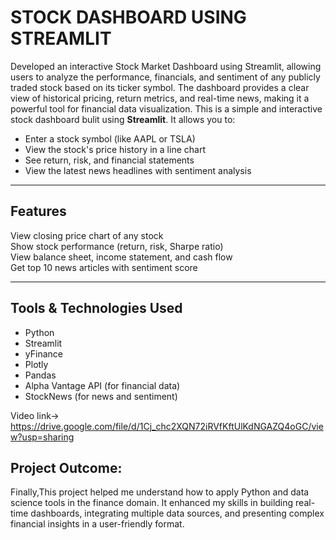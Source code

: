 # STOCK DASHBOARD USING STREAMLIT

Developed an interactive Stock Market Dashboard using Streamlit, allowing users to analyze the performance, financials, and sentiment of any publicly traded stock based on its ticker symbol. The dashboard provides a clear view of historical pricing, return metrics, and real-time news, making it a powerful tool for financial data visualization.
This is a simple and interactive stock dashboard bulit using **Streamlit**. It allows you to:

- Enter a stock symbol (like AAPL or TSLA)
- View the stock's price history in a line chart
- See return, risk, and financial statements
- View the latest news headlines with sentiment analysis

---

## Features

 View closing price chart of any stock  
 Show stock performance (return, risk, Sharpe ratio)  
 View balance sheet, income statement, and cash flow  
 Get top 10 news articles with sentiment score

---

## Tools & Technologies Used

- Python
- Streamlit
- yFinance
- Plotly
- Pandas
- Alpha Vantage API (for financial data)
- StockNews (for news and sentiment)

Video link->  https://drive.google.com/file/d/1Cj_chc2XQN72iRVfKftUlKdNGAZQ4oGC/view?usp=sharing

##  Project Outcome:
Finally,This project helped me understand how to apply Python and data science tools in the finance domain. It enhanced my skills in building real-time dashboards, integrating multiple data sources, and presenting complex financial insights in a user-friendly format.
